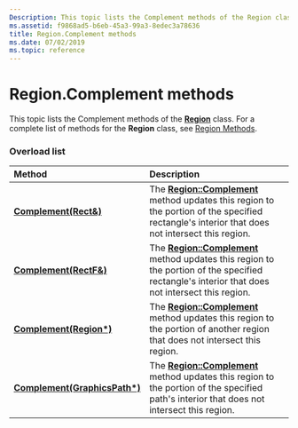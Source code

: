```yaml
---
Description: This topic lists the Complement methods of the Region class. For a complete list of methods for the Region class, see Region Methods.
ms.assetid: f9868ad5-b6eb-45a3-99a3-8edec3a78636
title: Region.Complement methods
ms.date: 07/02/2019
ms.topic: reference
---
```


# Region.Complement methods

This topic lists the Complement methods of the [**Region**](https://msdn.microsoft.com/library/ms534501(v=VS.85).aspx) class. For a complete list of methods for the **Region** class, see [Region Methods](-gdiplus-class-region-methods.md).

### Overload list



| Method                                                                       | Description                                                                                                                                                                                                    |
|:-----------------------------------------------------------------------------|:---------------------------------------------------------------------------------------------------------------------------------------------------------------------------------------------------------------|
| [**Complement(Rect&)**](https://msdn.microsoft.com/library/ms534918(v=VS.85).aspx)     | The [**Region::Complement**](https://msdn.microsoft.com/library/ms534918(v=VS.85).aspx) method updates this region to the portion of the specified rectangle's interior that does not intersect this region.<br/>  |
| [**Complement(RectF&)**](https://msdn.microsoft.com/library/ms534919(v=VS.85).aspx)   | The [**Region::Complement**](https://msdn.microsoft.com/library/ms534919(v=VS.85).aspx) method updates this region to the portion of the specified rectangle's interior that does not intersect this region.<br/> |
| [**Complement(Region\*)**](https://msdn.microsoft.com/library/ms534917(v=VS.85).aspx)     | The [**Region::Complement**](https://msdn.microsoft.com/library/ms534917(v=VS.85).aspx) method updates this region to the portion of another region that does not intersect this region.<br/>                         |
| [**Complement(GraphicsPath\*)**](https://msdn.microsoft.com/library/ms534829(v=VS.85).aspx) | The [**Region::Complement**](https://msdn.microsoft.com/library/ms534829(v=VS.85).aspx) method updates this region to the portion of the specified path's interior that does not intersect this region.<br/>            |



 

 




